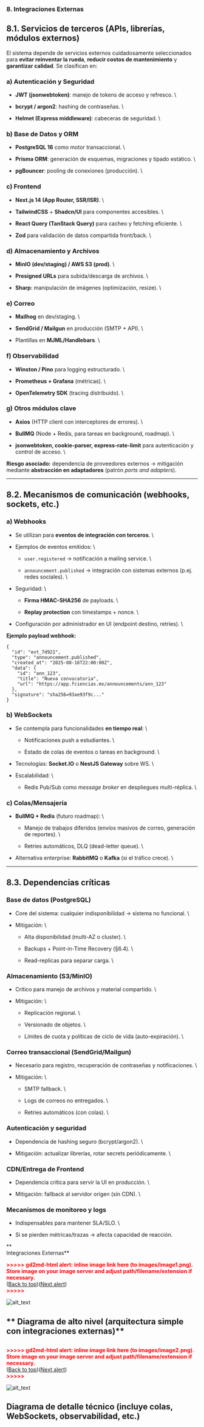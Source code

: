 
### 8. Integraciones Externas


## **8.1. Servicios de terceros (APIs, librerías, módulos externos)**

El sistema depende de servicios externos cuidadosamente seleccionados para **evitar reinventar la rueda**, **reducir costos de mantenimiento** y **garantizar calidad**. Se clasifican en:


### **a) Autenticación y Seguridad**



* **JWT (jsonwebtoken)**: manejo de tokens de acceso y refresco. \

* **bcrypt / argon2**: hashing de contraseñas. \

* **Helmet (Express middleware)**: cabeceras de seguridad. \



### **b) Base de Datos y ORM**



* **PostgreSQL 16** como motor transaccional. \

* **Prisma ORM**: generación de esquemas, migraciones y tipado estático. \

* **pgBouncer**: pooling de conexiones (producción). \



### **c) Frontend**



* **Next.js 14 (App Router, SSR/ISR)**. \

* **TailwindCSS** + **Shadcn/UI** para componentes accesibles. \

* **React Query (TanStack Query)** para cacheo y fetching eficiente. \

* **Zod** para validación de datos compartida front/back. \



### **d) Almacenamiento y Archivos**



* **MinIO (dev/staging) / AWS S3 (prod)**. \

* **Presigned URLs** para subida/descarga de archivos. \

* **Sharp**: manipulación de imágenes (optimización, resize). \



### **e) Correo**



* **Mailhog** en dev/staging. \

* **SendGrid / Mailgun** en producción (SMTP + API). \

* Plantillas en **MJML/Handlebars**. \



### **f) Observabilidad**



* **Winston / Pino** para logging estructurado. \

* **Prometheus + Grafana** (métricas). \

* **OpenTelemetry SDK** (tracing distribuido). \



### **g) Otros módulos clave**



* **Axios** (HTTP client con interceptores de errores). \

* **BullMQ** (Node + Redis, para tareas en background, roadmap). \

* **jsonwebtoken, cookie-parser, express-rate-limit** para autenticación y control de acceso. \


**Riesgo asociado:** dependencia de proveedores externos → mitigación mediante **abstracción en adaptadores** (patrón *ports and adapters*).


---


## **8.2. Mecanismos de comunicación (webhooks, sockets, etc.)**


### **a) Webhooks**



* Se utilizan para **eventos de integración con terceros**. \

* Ejemplos de eventos emitidos: \

    * `user.registered` → notificación a mailing service. \

    * `announcement.published` → integración con sistemas externos (p.ej. redes sociales). \

* Seguridad: \

    * **Firma HMAC-SHA256** de payloads. \

    * **Replay protection** con timestamps + nonce. \

* Configuración por administrador en UI (endpoint destino, retries). \


**Ejemplo payload webhook:**


```
{
  "id": "evt_7d921",
  "type": "announcement.published",
  "created_at": "2025-08-16T22:00:00Z",
  "data": {
    "id": "ann_123",
    "title": "Nueva convocatoria",
    "url": "https://app.fciencias.mx/announcements/ann_123"
  },
  "signature": "sha256=93ae93f9c..."
}
```



### **b) WebSockets**



* Se contempla para funcionalidades **en tiempo real**: \

    * Notificaciones push a estudiantes. \

    * Estado de colas de eventos o tareas en background. \

* Tecnologías: **Socket.IO** o **NestJS Gateway** sobre WS. \

* Escalabilidad: \

    * Redis Pub/Sub como *message broker* en despliegues multi-réplica. \



### **c) Colas/Mensajería**



* **BullMQ + Redis** (futuro roadmap): \

    * Manejo de trabajos diferidos (envíos masivos de correo, generación de reportes). \

    * Retries automáticos, DLQ (dead-letter queue). \

* Alternativa enterprise: **RabbitMQ** o **Kafka** (si el tráfico crece). \



---


## **8.3. Dependencias críticas**


### **Base de datos (PostgreSQL)**



* Core del sistema: cualquier indisponibilidad → sistema no funcional. \

* Mitigación: \

    * Alta disponibilidad (multi-AZ o cluster). \

    * Backups + Point-in-Time Recovery (§6.4). \

    * Read-replicas para separar carga. \



### **Almacenamiento (S3/MinIO)**



* Crítico para manejo de archivos y material compartido. \

* Mitigación: \

    * Replicación regional. \

    * Versionado de objetos. \

    * Límites de cuota y políticas de ciclo de vida (auto-expiración). \



### **Correo transaccional (SendGrid/Mailgun)**



* Necesario para registro, recuperación de contraseñas y notificaciones. \

* Mitigación: \

    * SMTP fallback. \

    * Logs de correos no entregados. \

    * Retries automáticos (con colas). \



### **Autenticación y seguridad**



* Dependencia de hashing seguro (bcrypt/argon2). \

* Mitigación: actualizar librerías, rotar secrets periódicamente. \



### **CDN/Entrega de Frontend**



* Dependencia crítica para servir la UI en producción. \

* Mitigación: fallback al servidor origen (sin CDN). \



### **Mecanismos de monitoreo y logs**



* Indispensables para mantener SLA/SLO. \

* Si se pierden métricas/trazas → afecta capacidad de reacción.

** \
Integraciones Externas**



<p id="gdcalert1" ><span style="color: red; font-weight: bold">>>>>>  gd2md-html alert: inline image link here (to images/image1.png). Store image on your image server and adjust path/filename/extension if necessary. </span><br>(<a href="#">Back to top</a>)(<a href="#gdcalert2">Next alert</a>)<br><span style="color: red; font-weight: bold">>>>>> </span></p>


![alt_text](images/image1.png "image_tooltip")



## ** Diagrama de alto nivel (arquitectura simple con integraciones externas)**


## 

<p id="gdcalert2" ><span style="color: red; font-weight: bold">>>>>>  gd2md-html alert: inline image link here (to images/image2.png). Store image on your image server and adjust path/filename/extension if necessary. </span><br>(<a href="#">Back to top</a>)(<a href="#gdcalert3">Next alert</a>)<br><span style="color: red; font-weight: bold">>>>>> </span></p>


![alt_text](images/image2.png "image_tooltip")



## **Diagrama de detalle técnico (incluye colas, WebSockets, observabilidad, etc.)**
